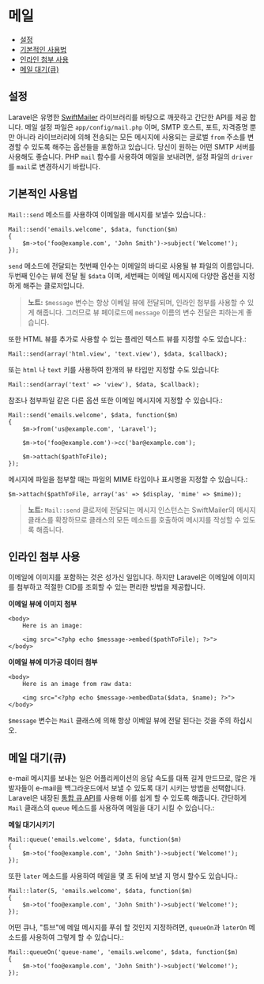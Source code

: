 # 메일

- [설정](#configuration)
- [기본적인 사용법](#basic-usage)
- [인라인 첨부 사용](#embedding-inline-attachments)
- [메일 대기(큐)](#queueing-mail)

<a name="configuration"></a>
## 설정

Laravel은 유명한 [SwiftMailer](http://swiftmailer.org) 라이브러리를 바탕으로 깨끗하고 간단한 API를 제공 합니다. 메일 설정 파일은 `app/config/mail.php` 이며, SMTP 호스트, 포트, 자격증명 뿐만 아니라 라이브러리에 의해 전송되는 모든 메시지에 사용되는 글로벌 `from` 주소를 변경할 수 있도록 해주는 옵션들을 포함하고 있습니다. 당신이 원하는 어떤 SMTP 서버를 사용해도 좋습니다. PHP `mail` 함수를 사용하여 메일을 보내려면, 설정 파일의 `driver`를 `mail`로 변경하시기 바랍니다.

<a name="basic-usage"></a>
## 기본적인 사용법

`Mail::send` 메소드를 사용하여 이메일을 메시지를 보낼수 있습니다.:

    Mail::send('emails.welcome', $data, function($m)
  	{
  		$m->to('foo@example.com', 'John Smith')->subject('Welcome!');
  	});

`send` 메소드에 전달되는 첫번째 인수는 이메일의 바디로 사용될 뷰 파일의 이름입니다. 두번째 인수는 뷰에 전달 될 `$data` 이며, 세번째는 이메일 메시지에 다양한 옵션을 지정하게 해주는 클로저입니다.

> **노트:** `$message` 변수는 항상 이베일 뷰에 전달되며, 인라인 첨부를 사용할 수 있게 해줍니다. 그러므로 뷰 페이로드에 `message` 이름의 변수 전달은 피하는게 좋습니다.

또한 HTML 뷰를 추가로 사용할 수 있는 플레인 텍스트 뷰를 지정할 수도 있습니다.:

	Mail::send(array('html.view', 'text.view'), $data, $callback);

또는 `html` 나 `text` 키를 사용하여 한개의 뷰 타입만 지정할 수도 있습니다:

	Mail::send(array('text' => 'view'), $data, $callback);

참조나 첨부파일 같은 다른 옵션 또한 이메일 메시지에 지정할 수 있습니다.:

	Mail::send('emails.welcome', $data, function($m)
	{
		$m->from('us@example.com', 'Laravel');

		$m->to('foo@example.com')->cc('bar@example.com');

		$m->attach($pathToFile);
	});

메시지에 파일을 첨부할 때는 파일의 MIME 타입이나 표시명을 지정할 수 있습니다.:

	$m->attach($pathToFile, array('as' => $display, 'mime' => $mime));

> **노트:** `Mail::send` 클로저에 전달되는 메시지 인스턴스는 SwiftMailer의 메시지 클래스를 확장하므로 클래스의 모든 메소드를 호출하여 메시지를 작성할 수 있도록 해줍니다.

<a name="embedding-inline-attachments"></a>
## 인라인 첨부 사용

이메일에 이미지를 포함하는 것은 성가신 일입니다. 하지만 Laravel은 이메일에 이미지를 첨부하고 적절한 CID를 조회할 수 있는 편리한 방법을 제공합니다.

**이메일 뷰에 이미지 첨부**

	<body>
		Here is an image:

		<img src="<?php echo $message->embed($pathToFile); ?>">
	</body>

**이메일 뷰에 미가공 데이터 첨부**

	<body>
		Here is an image from raw data:

		<img src="<?php echo $message->embedData($data, $name); ?>">
	</body>

`$message` 변수는  `Mail` 클래스에 의해 항상 이베일 뷰에 전달 된다는 것을 주의 하십시오.

<a name="queueing-mail"></a>
## 메일 대기(큐)

e-mail 메시지를 보내는 일은 어플리케이션의 응답 속도를 대폭 길게 만드므로, 많은 개발자들이 e-mail을 백그라운드에서 보낼 수 있도록 대기 시키는 방법을 선택합니다. Laravel은 내장된 [통합 큐 API](/docs/queue)를 사용해 이를 쉽게 할 수 있도록 해줍니다. 간단하게 `Mail` 클래스의 `queue` 메소드를 사용하여 메일을 대기 시킬 수 있습니다.:

**메일 대기시키기**

	Mail::queue('emails.welcome', $data, function($m)
	{
		$m->to('foo@example.com', 'John Smith')->subject('Welcome!');
	});

또한 `later` 메소드를 사용하여 메일을 몇 초 뒤에 보낼 지 명시 할수도 있습니다.:

	Mail::later(5, 'emails.welcome', $data, function($m)
	{
		$m->to('foo@example.com', 'John Smith')->subject('Welcome!');
	});

어떤 큐나, "튜브"에 메일 메시지를 푸쉬 할 것인지 지정하려면, `queueOn`과 `laterOn` 메소드를 사용하여 그렇게 할 수 있습니다.:

	Mail::queueOn('queue-name', 'emails.welcome', $data, function($m)
	{
		$m->to('foo@example.com', 'John Smith')->subject('Welcome!');
	});
